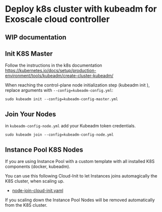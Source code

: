 # Deploy k8s cluster with kubeadm for Exoscale cloud controller

## WIP documentation

## Init K8S Master

Follow the instructions in the k8s documentation
https://kubernetes.io/docs/setup/production-environment/tools/kubeadm/create-cluster-kubeadm/

When reaching the control-plane node initialization step (kubeadm init <args>), replace arguments with `--config=kubeadm-config.yml`:

```Shell
sudo kubeadm init --config=kubeadm-config-master.yml
```

## Join Your Nodes

in `kubeadm-config-node.yml` add your Kubeadm token credentials.

```Shell
sudo kubeadm join --config=kubeadm-config-node.yml
```

## Instance Pool K8S Nodes

If you are using Instance Pool with a custom template with all installed K8S components (docker, kubeadm).

You can use this following Cloud-Init to let Instances joins automagically the K8S cluster, when scaling up.

- [node-join-cloud-init.yaml](./node-join-cloud-init.yaml)

If you scaling down the Instance Pool Nodes will be removed automatically from the K8S cluster.